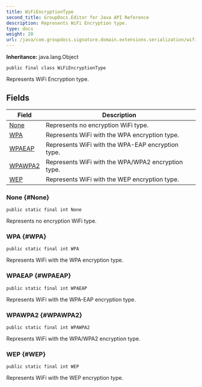 ```yaml
---
title: WiFiEncryptionType
second_title: GroupDocs.Editor for Java API Reference
description: Represents WiFi Encryption type.
type: docs
weight: 20
url: /java/com.groupdocs.signature.domain.extensions.serialization/wifiencryptiontype/
---
```

**Inheritance:**
java.lang.Object
```
public final class WiFiEncryptionType
```

Represents WiFi Encryption type.
## Fields

| Field | Description |
| --- | --- |
| [None](#None) | Represents no encryption WiFi type. |
| [WPA](#WPA) | Represents WiFi with the WPA encryption type. |
| [WPAEAP](#WPAEAP) | Represents WiFi with the WPA-EAP encryption type. |
| [WPAWPA2](#WPAWPA2) | Represents WiFi with the WPA/WPA2 encryption type. |
| [WEP](#WEP) | Represents WiFi with the WEP encryption type. |
### None {#None}
```
public static final int None
```


Represents no encryption WiFi type.

### WPA {#WPA}
```
public static final int WPA
```


Represents WiFi with the WPA encryption type.

### WPAEAP {#WPAEAP}
```
public static final int WPAEAP
```


Represents WiFi with the WPA-EAP encryption type.

### WPAWPA2 {#WPAWPA2}
```
public static final int WPAWPA2
```


Represents WiFi with the WPA/WPA2 encryption type.

### WEP {#WEP}
```
public static final int WEP
```


Represents WiFi with the WEP encryption type.

